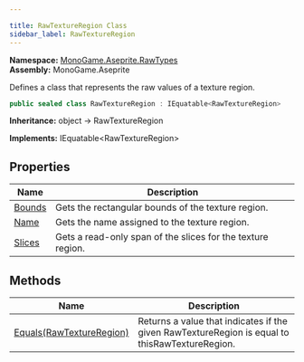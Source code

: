 ```yaml
---

title: RawTextureRegion Class
sidebar_label: RawTextureRegion
---
```

**Namespace:** [MonoGame.Aseprite.RawTypes](../)  
**Assembly:** MonoGame.Aseprite

Defines a class that represents the raw values of a texture region.

```csharp
public sealed class RawTextureRegion : IEquatable<RawTextureRegion>
```

**Inheritance:** object → RawTextureRegion

**Implements:** IEquatable\<RawTextureRegion\>

## Properties

| Name                           | Description                                                  |
| ------------------------------ | ------------------------------------------------------------ |
| [Bounds](Properties/Bounds) | Gets the rectangular bounds of the texture region.           |
| [Name](Properties/Name)     | Gets the name assigned to the texture region.                |
| [Slices](Properties/Slices) | Gets a read\-only span of the slices for the texture region. |

## Methods

| Name                                          | Description                                                                                    |
| --------------------------------------------- | ---------------------------------------------------------------------------------------------- |
| [Equals(RawTextureRegion)](Methods/Equals) | Returns a value that indicates if the given RawTextureRegion is equal to thisRawTextureRegion. |



